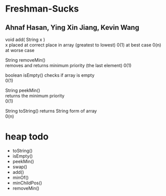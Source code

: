 # Freshman-Sucks
## Ahnaf Hasan, Ying Xin Jiang, Kevin Wang

void add( String x )  
x placed at correct place in array (greatest to lowest) 
0(1) at best case 
0(n) at worse case  

String removeMin()  
removes and returns minimum priority (the last element) 
0(1)  

boolean isEmpty() 
checks if array is empty  
0(1)

String peekMin()  
returns the minimum priority  
0(1)  

String toString() 
returns String form of array  
0(n)  

# heap todo

* toString()
* isEmpty()
* peekMin()
* swap()
* add()
* minOf()
* minChildPos()
* removeMin()